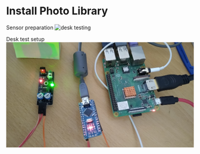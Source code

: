 <H1>Install Photo Library</H1>

<p>Sensor preparation
<img src="sensorprep.png" alt="desk testing">

<p>Desk test setup
<img src="desktest.png" alt="desk testing">
<p>
